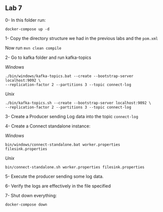 ## Lab 7

0- In this folder run:

```
docker-compose up -d
```


1- Copy the directory structure we had in the previous labs and the `pom.xml`

Now run `mvn clean compile`

2- Go to kafka folder and run kafka-topics

*Windows*

```
./bin/windows/kafka-topics.bat --create --bootstrap-server localhost:9092 \
--replication-factor 2 --partitions 3 --topic connect-log
```

*Unix*

```
./bin/kafka-topics.sh --create --bootstrap-server localhost:9092 \
--replication-factor 2 --partitions 3 --topic connect-log
```

3- Create a Producer sending Log data into the topic `connect-log`

4- Create a Connect standalone instance:

*Windows*

```
bin/windows/connect-standalone.bat worker.properties filesink.properties
```

*Unix*

```
bin/connect-standalone.sh worker.properties filesink.properties
```

5- Execute the producer sending some log data. 

6- Verify the logs are effectively in the file specified

7- Shut down everything:

```
docker-compose down
```


  